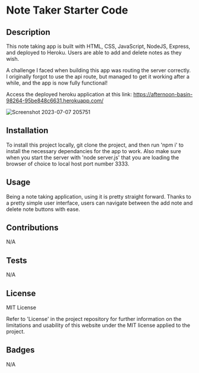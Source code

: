 # Note Taker Starter Code

## Description

This note taking app is built with HTML, CSS, JavaScript, NodeJS, Express, and deployed to Heroku. Users are able to add and delete notes as they wish.

A challenge I faced when building this app was routing the server correctly. I originally forgot to use the api route, but managed to get it working after a while, and the app is now fully functional!

Access the deployed heroku application at this link: https://afternoon-basin-98264-95be848c6631.herokuapp.com/

![Screenshot 2023-07-07 205751](https://github.com/ThomasSzentirmay/SVG-Logo-Maker/assets/132217664/ebe611c1-c190-4c15-99b2-997393bda6ca)

## Installation

To install this project locally, git clone the project, and then run 'npm i' to install the necessary dependancies for the app to work. Also make sure when you start the server with 'node server.js' that you are loading the browser of choice to local host port number 3333.

## Usage

Being a note taking application, using it is pretty straight forward. Thanks to a pretty simple user interface, users can navigate between the add note and delete note buttons with ease.

## Contributions

N/A

## Tests

N/A

## License

MIT License

Refer to 'License' in the project repository for further information on the limitations and usability of this website under the MIT license applied to the project.

## Badges

N/A